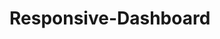 # Responsive-Dashboard

<h2><a href = "https://responsive-dashboard-rakib.netlify.app

" target = "_blank"> Click Here to View </a></h2>
